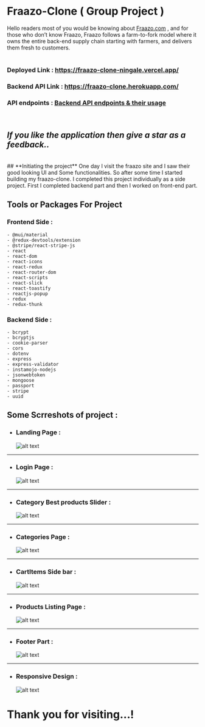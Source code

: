 # **Fraazo-Clone ( Group Project )**

Hello readers most of you would be knowing about <u>[Fraazo.com](https://fraazo.com)</u> , and for those who don’t know Fraazo, Fraazo follows a farm-to-fork model where it owns the entire back-end supply chain starting with farmers, and delivers them fresh to customers.
<br/>
<br/>

### **Deployed Link** : https://fraazo-clone-ningale.vercel.app/
### **Backend API Link** : https://fraazo-clone.herokuapp.com/
### **API endpoints** : [Backend API endpoints & their usage](https://github.com/NayanIngale1/FRAAZO-CLONE/blob/main/server/Readme.md) 

<br/>

## _**If you like the application then give a star as a feedback..**_

<br/>
## **Initiating the project**
One day I visit the fraazo site and I saw their good looking UI and Some functionalities. So after some time I started building my fraazo-clone. I completed this project individually as a side project. First I completed backend part and then I worked on front-end part.


## Tools or Packages For Project 

### Frontend Side :
    - @mui/material
    - @redux-devtools/extension
    - @stripe/react-stripe-js
    - react
    - react-dom
    - react-icons
    - react-redux
    - react-router-dom
    - react-scripts
    - react-slick
    - react-toastify
    - reactjs-popup
    - redux
    - redux-thunk 

### Backend Side :
    - bcrypt
    - bcryptjs
    - cookie-parser
    - cors
    - dotenv
    - express
    - express-validator
    - instamojo-nodejs
    - jsonwebtoken
    - mongoose
    - passport    
    - stripe
    - uuid

## Some Scrreshots of project : 


- ### Landing Page :
  ![alt text](/Demo/Home.png)

<hr/>

- ### Login Page :
  ![alt text](/Demo/loginPopup.png)

<hr/>


- ### Category Best products Slider :
  ![alt text](/Demo/CategoryBestSlider.png)

<hr/>

- ### Categories Page :
  ![alt text](/Demo/categories.png)

<hr/>

- ### CartItems Side bar :
  ![alt text](/Demo/cartItems.png)


<hr/>

- ### Products Listing Page :
  ![alt text](/Demo/cart&CheckOut.png)


<hr/>


- ### Footer Part :
  ![alt text](/Demo/footerpart.png)

<hr/>


- ### Responsive Design :
  ![alt text](/Demo/responsive.png)


<h1>Thank you for visiting...!</h1>